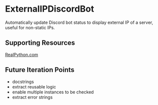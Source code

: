 # ExternalIPDiscordBot

Automatically update Discord bot status to display external IP of a server, useful for non-static IPs.

## Supporting Resources

[RealPython.com](https://realpython.com/how-to-make-a-discord-bot-python/)

## Future Iteration Points

- docstrings
- extract reusable logic
- enable multiple instances to be checked
- extract error strings

